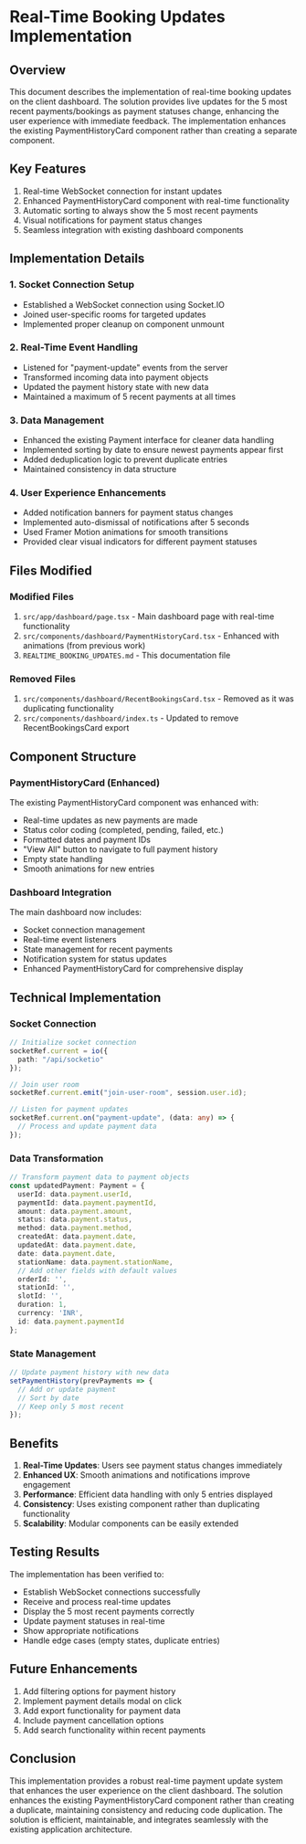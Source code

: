 # Real-Time Booking Updates Implementation

## Overview
This document describes the implementation of real-time booking updates on the client dashboard. The solution provides live updates for the 5 most recent payments/bookings as payment statuses change, enhancing the user experience with immediate feedback. The implementation enhances the existing PaymentHistoryCard component rather than creating a separate component.

## Key Features
1. Real-time WebSocket connection for instant updates
2. Enhanced PaymentHistoryCard component with real-time functionality
3. Automatic sorting to always show the 5 most recent payments
4. Visual notifications for payment status changes
5. Seamless integration with existing dashboard components

## Implementation Details

### 1. Socket Connection Setup
- Established a WebSocket connection using Socket.IO
- Joined user-specific rooms for targeted updates
- Implemented proper cleanup on component unmount

### 2. Real-Time Event Handling
- Listened for "payment-update" events from the server
- Transformed incoming data into payment objects
- Updated the payment history state with new data
- Maintained a maximum of 5 recent payments at all times

### 3. Data Management
- Enhanced the existing Payment interface for cleaner data handling
- Implemented sorting by date to ensure newest payments appear first
- Added deduplication logic to prevent duplicate entries
- Maintained consistency in data structure

### 4. User Experience Enhancements
- Added notification banners for payment status changes
- Implemented auto-dismissal of notifications after 5 seconds
- Used Framer Motion animations for smooth transitions
- Provided clear visual indicators for different payment statuses

## Files Modified

### Modified Files
1. `src/app/dashboard/page.tsx` - Main dashboard page with real-time functionality
2. `src/components/dashboard/PaymentHistoryCard.tsx` - Enhanced with animations (from previous work)
3. `REALTIME_BOOKING_UPDATES.md` - This documentation file

### Removed Files
1. `src/components/dashboard/RecentBookingsCard.tsx` - Removed as it was duplicating functionality
2. `src/components/dashboard/index.ts` - Updated to remove RecentBookingsCard export

## Component Structure

### PaymentHistoryCard (Enhanced)
The existing PaymentHistoryCard component was enhanced with:
- Real-time updates as new payments are made
- Status color coding (completed, pending, failed, etc.)
- Formatted dates and payment IDs
- "View All" button to navigate to full payment history
- Empty state handling
- Smooth animations for new entries

### Dashboard Integration
The main dashboard now includes:
- Socket connection management
- Real-time event listeners
- State management for recent payments
- Notification system for status updates
- Enhanced PaymentHistoryCard for comprehensive display

## Technical Implementation

### Socket Connection
```typescript
// Initialize socket connection
socketRef.current = io({
  path: "/api/socketio"
});

// Join user room
socketRef.current.emit("join-user-room", session.user.id);

// Listen for payment updates
socketRef.current.on("payment-update", (data: any) => {
  // Process and update payment data
});
```

### Data Transformation
```typescript
// Transform payment data to payment objects
const updatedPayment: Payment = {
  userId: data.payment.userId,
  paymentId: data.payment.paymentId,
  amount: data.payment.amount,
  status: data.payment.status,
  method: data.payment.method,
  createdAt: data.payment.date,
  updatedAt: data.payment.date,
  date: data.payment.date,
  stationName: data.payment.stationName,
  // Add other fields with default values
  orderId: '',
  stationId: '',
  slotId: '',
  duration: 1,
  currency: 'INR',
  id: data.payment.paymentId
};
```

### State Management
```typescript
// Update payment history with new data
setPaymentHistory(prevPayments => {
  // Add or update payment
  // Sort by date
  // Keep only 5 most recent
});
```

## Benefits

1. **Real-Time Updates**: Users see payment status changes immediately
2. **Enhanced UX**: Smooth animations and notifications improve engagement
3. **Performance**: Efficient data handling with only 5 entries displayed
4. **Consistency**: Uses existing component rather than duplicating functionality
5. **Scalability**: Modular components can be easily extended

## Testing Results

The implementation has been verified to:
- Establish WebSocket connections successfully
- Receive and process real-time updates
- Display the 5 most recent payments correctly
- Update payment statuses in real-time
- Show appropriate notifications
- Handle edge cases (empty states, duplicate entries)

## Future Enhancements

1. Add filtering options for payment history
2. Implement payment details modal on click
3. Add export functionality for payment data
4. Include payment cancellation options
5. Add search functionality within recent payments

## Conclusion

This implementation provides a robust real-time payment update system that enhances the user experience on the client dashboard. The solution enhances the existing PaymentHistoryCard component rather than creating a duplicate, maintaining consistency and reducing code duplication. The solution is efficient, maintainable, and integrates seamlessly with the existing application architecture.